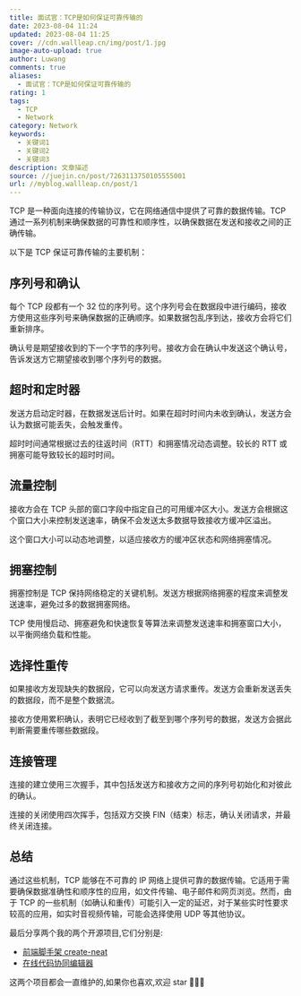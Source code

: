 ```yaml
---
title: 面试官：TCP是如何保证可靠传输的
date: 2023-08-04 11:24
updated: 2023-08-04 11:25
cover: //cdn.wallleap.cn/img/post/1.jpg
image-auto-upload: true
author: Luwang
comments: true
aliases:
  - 面试官：TCP是如何保证可靠传输的
rating: 1
tags:
  - TCP
  - Network
category: Network
keywords:
  - 关键词1
  - 关键词2
  - 关键词3
description: 文章描述
source: //juejin.cn/post/7263113750105555001
url: //myblog.wallleap.cn/post/1
---
```


TCP 是一种面向连接的传输协议，它在网络通信中提供了可靠的数据传输。TCP 通过一系列机制来确保数据的可靠性和顺序性，以确保数据在发送和接收之间的正确传输。

以下是 TCP 保证可靠传输的主要机制：

## 序列号和确认

每个 TCP 段都有一个 32 位的序列号。这个序列号会在数据段中进行编码，接收方使用这些序列号来确保数据的正确顺序。如果数据包乱序到达，接收方会将它们重新排序。

确认号是期望接收到的下一个字节的序列号。接收方会在确认中发送这个确认号，告诉发送方它期望接收到哪个序列号的数据。

## 超时和定时器

发送方启动定时器，在数据发送后计时。如果在超时时间内未收到确认，发送方会认为数据可能丢失，会触发重传。

超时时间通常根据过去的往返时间（RTT）和拥塞情况动态调整。较长的 RTT 或拥塞可能导致较长的超时时间。

## 流量控制

接收方会在 TCP 头部的窗口字段中指定自己的可用缓冲区大小。发送方会根据这个窗口大小来控制发送速率，确保不会发送太多数据导致接收方缓冲区溢出。

这个窗口大小可以动态地调整，以适应接收方的缓冲区状态和网络拥塞情况。

## 拥塞控制

拥塞控制是 TCP 保持网络稳定的关键机制。发送方根据网络拥塞的程度来调整发送速率，避免过多的数据拥塞网络。

TCP 使用慢启动、拥塞避免和快速恢复等算法来调整发送速率和拥塞窗口大小，以平衡网络负载和性能。

## 选择性重传

如果接收方发现缺失的数据段，它可以向发送方请求重传。发送方会重新发送丢失的数据段，而不是整个数据流。

接收方使用累积确认，表明它已经收到了截至到哪个序列号的数据，发送方会据此判断需要重传哪些数据段。

## 连接管理

连接的建立使用三次握手，其中包括发送方和接收方之间的序列号初始化和对彼此的确认。

连接的关闭使用四次挥手，包括双方交换 FIN（结束）标志，确认关闭请求，并最终关闭连接。

## 总结

通过这些机制，TCP 能够在不可靠的 IP 网络上提供可靠的数据传输。它适用于需要确保数据准确性和顺序性的应用，如文件传输、电子邮件和网页浏览。然而，由于 TCP 的一些机制（如确认和重传）可能引入一定的延迟，对于某些实时性要求较高的应用，如实时音视频传输，可能会选择使用 UDP 等其他协议。

最后分享两个我的两个开源项目,它们分别是:

- [前端脚手架 create-neat](https://link.juejin.cn/?target=https%3A%2F%2Fgithub.com%2Fxun082%2Freact-cli "https://github.com/xun082/react-cli")
- [在线代码协同编辑器](https://link.juejin.cn/?target=https%3A%2F%2Fgithub.com%2Fxun082%2Fonline-cooperative-edit "https://github.com/xun082/online-cooperative-edit")

这两个项目都会一直维护的,如果你也喜欢,欢迎 star 🥰🥰🥰
